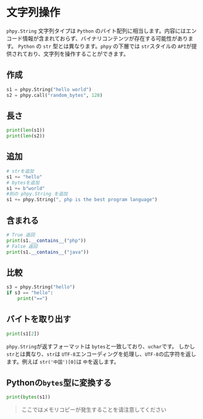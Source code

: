 # 文字列操作
`phpy.String` 文字列タイプは `Python` のバイト配列に相当します。内容にはエンコード情報が含まれておらず、バイナリコンテンツが存在する可能性があります。
`Python` の `str` 型とは異なります。`phpy` の下層では `str`スタイルの `API`が提供されており、文字列を操作することができます。

## 作成
```python
s1 = phpy.String("hello world")
s2 = phpy.call("random_bytes", 128)
```

## 長さ
```python
print(len(s1))
print(len(s2))
```

## 追加
```python
# strを追加
s1 += "hello"
# bytesを追加
s1 += b"world"
#別の phpy.String を追加
s1 += phpy.String(", php is the best program language")
```

## 含まれる
```python
# True 返回
print(s1.__contains__("php")) 
# False 返回
print(s1.__contains__("java"))
```

## 比較
```python
s3 = phpy.String("hello")
if s3 == "hello":
    print("==")
```

## バイトを取り出す
```python
print(s1[2])
```

`phpy.String`が返すフォーマットは `bytes`と一致しており、`uchar`です。
しかし `str`とは異なり、`str`は `UTF-8`エンコーディングを処理し、`UTF-8`の広字符を返します。例えば `str('中国')[0]`は `中`を返します。

## Pythonの`bytes`型に変換する

```python
print(bytes(s1))
```

> ここではメモリコピーが発生することを请注意してください
